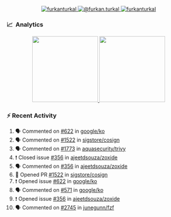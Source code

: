 <p align="center">
  <a href="https://linkedin.com/in/furkanturkal" target="blank">
    <img src="https://img.shields.io/badge/linkedin-%230077B5.svg?&style=for-the-badge&logo=linkedin&logoColor=white" alt="furkanturkal" />
  </a>
  <a href="https://medium.com/@furkan.turkal" target="blank">
    <img src="https://img.shields.io/badge/medium-%2312100E.svg?&style=for-the-badge&logo=medium&logoColor=white" alt="@furkan.turkal" />
  </a>
  <a href="https://twitter.com/furkanturkaI" target="blank">
    <img src="https://img.shields.io/badge/Twitter-1DA1F2?style=for-the-badge&logo=twitter&logoColor=white" alt="furkanturkaI" />
  </a>
</p>

### 📈 &nbsp;Analytics

<p align="center">
  <a href="https://coderstats.net/github/#Dentrax">
    <img height="180em" src="https://github-readme-stats-eight-theta.vercel.app/api?username=Dentrax&show_icons=true&theme=algolia&include_all_commits=true&count_private=true&line_height=26"/>
    <img height="180em" src="https://github-readme-stats-eight-theta.vercel.app/api/top-langs/?username=Dentrax&layout=compact&langs_count=8&theme=algolia&line_height=26"/>
  </a>
</p>

### :zap: Recent Activity

<!--START_SECTION:activity-->
1. 🗣 Commented on [#622](https://github.com/google/ko/issues/622) in [google/ko](https://github.com/google/ko)
2. 🗣 Commented on [#1522](https://github.com/sigstore/cosign/issues/1522) in [sigstore/cosign](https://github.com/sigstore/cosign)
3. 🗣 Commented on [#1773](https://github.com/aquasecurity/trivy/issues/1773) in [aquasecurity/trivy](https://github.com/aquasecurity/trivy)
4. ❗️ Closed issue [#356](https://github.com/ajeetdsouza/zoxide/issues/356) in [ajeetdsouza/zoxide](https://github.com/ajeetdsouza/zoxide)
5. 🗣 Commented on [#356](https://github.com/ajeetdsouza/zoxide/issues/356) in [ajeetdsouza/zoxide](https://github.com/ajeetdsouza/zoxide)
6. 💪 Opened PR [#1522](https://github.com/sigstore/cosign/pull/1522) in [sigstore/cosign](https://github.com/sigstore/cosign)
7. ❗️ Opened issue [#622](https://github.com/google/ko/issues/622) in [google/ko](https://github.com/google/ko)
8. 🗣 Commented on [#571](https://github.com/google/ko/issues/571) in [google/ko](https://github.com/google/ko)
9. ❗️ Opened issue [#356](https://github.com/ajeetdsouza/zoxide/issues/356) in [ajeetdsouza/zoxide](https://github.com/ajeetdsouza/zoxide)
10. 🗣 Commented on [#2745](https://github.com/junegunn/fzf/issues/2745) in [junegunn/fzf](https://github.com/junegunn/fzf)
<!--END_SECTION:activity-->
